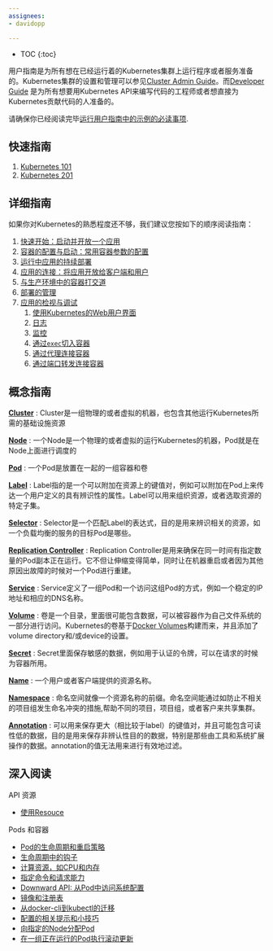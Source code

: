 ```yaml
---
assignees:
- davidopp

---
```


* TOC
{:toc}

用户指南是为所有想在已经运行着的Kubernetes集群上运行程序或者服务准备的。Kubernetes集群的设置和管理可以参见[Cluster Admin Guide](/docs/admin/)。而[Developer Guide](https://github.com/kubernetes/kubernetes/tree/{{page.githubbranch}}/docs/devel/) 是为所有想要用Kubernetes API来编写代码的工程师或者想直接为Kubernetes贡献代码的人准备的。

请确保你已经阅读完毕[运行用户指南中的示例的必读事项](/docs/user-guide/prereqs).

## 快速指南

1. [Kubernetes 101](/docs/user-guide/walkthrough/)
1. [Kubernetes 201](/docs/user-guide/walkthrough/k8s201/)

## 详细指南

如果你对Kubernetes的熟悉程度还不够，我们建议您按如下的顺序阅读指南：

1. [快速开始：启动并开放一个应用](/docs/user-guide/quick-start)
1. [容器的配置与启动：常用容器参数的配置](/docs/user-guide/configuring-containers)
1. [运行中应用的持续部署](/docs/user-guide/deploying-applications)
1. [应用的连接：将应用开放给客户端和用户](/docs/user-guide/connecting-applications)
1. [与生产环境中的容器打交道](/docs/user-guide/production-pods)
1. [部署的管理](/docs/user-guide/managing-deployments)
1. [应用的检视与调试](/docs/user-guide/introspection-and-debugging)
    1. [使用Kubernetes的Web用户界面](/docs/user-guide/ui)
    1. [日志](/docs/user-guide/logging)
    1. [监控](/docs/user-guide/monitoring)
    1. [通过`exec`切入容器](/docs/user-guide/getting-into-containers)
    1. [通过代理连接容器](/docs/user-guide/connecting-to-applications-proxy)
    1. [通过端口转发连接容器](/docs/user-guide/connecting-to-applications-port-forward)

## 概念指南

[**Cluster**](/docs/admin/)
: Cluster是一组物理的或者虚拟的机器，也包含其他运行Kubernetes所需的基础设施资源

[**Node**](/docs/admin/node/)
: 一个Node是一个物理的或者虚拟的运行Kubernetes的机器，Pod就是在Node上面进行调度的

[**Pod**](/docs/user-guide/pods/)
: 一个Pod是放置在一起的一组容器和卷

[**Label**](/docs/user-guide/labels/)
: Label指的是一个可以附加在资源上的键值对，例如可以附加在Pod上来传达一个用户定义的具有辨识性的属性。Label可以用来组织资源，或者选取资源的特定子集。

[**Selector**](/docs/user-guide/labels/#label-selectors)
: Selector是一个匹配Label的表达式，目的是用来辨识相关的资源，如一个负载均衡的服务的目标Pod是哪些。

[**Replication Controller**](/docs/user-guide/replication-controller/)
: Replication Controller是用来确保在同一时间有指定数量的Pod副本正在运行。它不但让伸缩变得简单，同时让在机器重启或者因为其他原因出故障的时候对一个Pod进行重建。

[**Service**](/docs/user-guide/services/)
: Service定义了一组Pod和一个访问这组Pod的方式，例如一个稳定的IP地址和相应的DNS名称。

[**Volume**](/docs/user-guide/volumes/)
: 卷是一个目录，里面很可能包含数据，可以被容器作为自己文件系统的一部分进行访问。Kubernetes的卷基于[Docker Volumes](https://docs.docker.com/userguide/dockervolumes/)构建而来，并且添加了volume directory和/或device的设置。

[**Secret**](/docs/user-guide/secrets/)
: Secret里面保存敏感的数据，例如用于认证的令牌，可以在请求的时候为容器所用。

[**Name**](/docs/user-guide/identifiers/)
: 一个用户或者客户端提供的资源名称。

[**Namespace**](/docs/user-guide/namespaces/)
: 命名空间就像一个资源名称的前缀。命名空间能通过如防止不相关的项目组发生命名冲突的措施,帮助不同的项目，项目组，或者客户来共享集群。

[**Annotation**](/docs/user-guide/annotations/)
: 可以用来保存更大（相比较于label）的键值对，并且可能包含可读性低的数据，目的是用来保存非辨认性目的的数据，特别是那些由工具和系统扩展操作的数据。annotation的值无法用来进行有效地过滤。

## 深入阅读

API 资源

  * [使用Resouce](/docs/user-guide/working-with-resources)

Pods 和容器

  * [Pod的生命周期和重启策略](/docs/user-guide/pod-states)
  * [生命周期中的钩子](/docs/user-guide/container-environment)
  * [计算资源，如CPU和内存](/docs/user-guide/compute-resources)
  * [指定命令和请求能力](/docs/user-guide/containers)
  * [Downward API: 从Pod中访问系统配置](/docs/user-guide/downward-api)
  * [镜像和注册表](/docs/user-guide/images)
  * [从docker-cli到kubectl的迁移](/docs/user-guide/docker-cli-to-kubectl)
  * [配置的相关提示和小技巧](/docs/user-guide/config-best-practices)
  * [向指定的Node分配Pod](/docs/user-guide/node-selection/)
  * [在一组正在运行的Pod执行滚动更新](/docs/user-guide/update-demo/)
